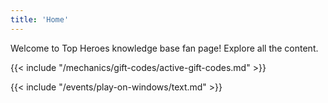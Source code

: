 ```yaml
---
title: 'Home'
---
```


Welcome to Top Heroes knowledge base fan page! Explore all the content.

{{< include "/mechanics/gift-codes/active-gift-codes.md" >}}

{{< include "/events/play-on-windows/text.md" >}}
